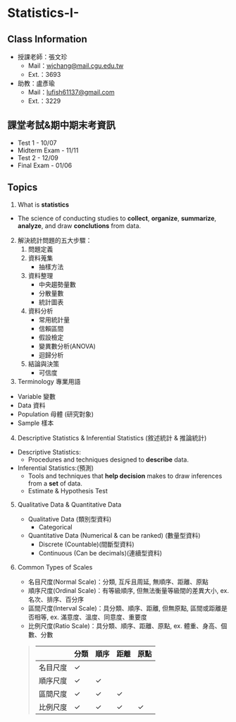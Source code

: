 # Statistics-I-

## Class Information
- 授課老師：張文珍
    - Mail：wjchang@mail.cgu.edu.tw
    - Ext.：3693
- 助教：盧彥瑜
    - Mail：lufish61137@gmail.com
    - Ext.：3229

## 課堂考試&期中期末考資訊
- Test 1 - 10/07
- Midterm Exam - 11/11
- Test 2 - 12/09
- Final Exam - 01/06

## Topics
1. What is __statistics__
- The science of conducting studies to **collect**, **organize**, **summarize**, **analyze**, and draw **conclutions** from data.
2. 解決統計問題的五大步驟：
    1. 問題定義
    2. 資料蒐集
        - 抽樣方法
    3. 資料整理
        - 中央趨勢量數
        - 分散量數
        - 統計圖表
    4. 資料分析
        - 常用統計量
        - 信賴區間
        - 假設檢定
        - 變異數分析(ANOVA)
        - 迴歸分析
    5. 結論與決策
        - 可信度
3. Terminology 專業用語
- Variable 變數
- Data 資料
- Population 母體 (研究對象)
- Sample 樣本
4. Descriptive Statistics & Inferential Statistics (敘述統計 & 推論統計)
- Descriptive Statistics:
    - Procedures and techniques designed to **__describe__** data.
- Inferential Statistics:(預測)
    - Tools and techniques that **__help decision__** makes to draw inferences from a __set__ of data.
    - Estimate & Hypothesis Test
5. Qualitative Data & Quantitative Data
    - Qualitative Data (類別型資料)
        - Categorical
    - Quantitative Data (Numerical & can be ranked) (數量型資料)
        - Discrete (Countable)(間斷型資料)
        - Continuous (Can be decimals)(連續型資料)
6. Common Types of Scales
    - 名目尺度(Normal Scale)：分類, 互斥且周延, 無順序、距離、原點
    - 順序尺度(Ordinal Scale)：有等級順序, 但無法衡量等級間的差異大小, ex. 名次、排序、百分序
    - 區間尺度(Interval Scale)：具分類、順序、距離, 但無原點, 區間或距離是否相等, ex. 滿意度、溫度、同意度、重要度
    - 比例尺度(Ratio Scale)：具分類、順序、距離、原點, ex. 體重、身高、個數、分數

    > |          | 分類 | 順序 | 距離 | 原點 |  
    > |----------|------|------|------|------|  
    > | 名目尺度 | ✓    |      |      |      |  
    > | 順序尺度 | ✓    | ✓    |      |      |  
    > | 區間尺度 | ✓    | ✓    | ✓    |      |  
    > | 比例尺度 | ✓    | ✓    | ✓    | ✓    |  